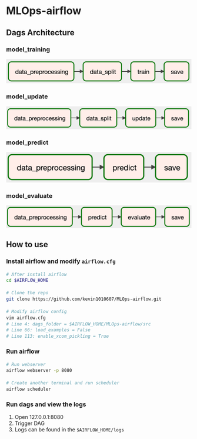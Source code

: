 # MLOps-airflow

## Dags Architecture

### model_training
![model_training](image/model_training.png)

### model_update
![model_update](image/model_update.png)

### model_predict
![model_predict](image/model_predict.png)

### model_evaluate
![model_evaluate](image/model_evaluate.png)

## How to use

### Install airflow and modify `airflow.cfg`

```bash
# After install airflow
cd $AIRFLOW_HOME

# Clone the repo
git clone https://github.com/kevin1010607/MLOps-airflow.git

# Modify airflow config
vim airflow.cfg
# Line 4: dags_folder = $AIRFLOW_HOME/MLOps-airflow/src
# Line 66: load_examples = False
# Line 113: enable_xcom_pickling = True
```

### Run airflow

```bash
# Run webserver
airflow webserver -p 8080

# Create another terminal and run scheduler
airflow scheduler
```

### Run dags and view the logs

1. Open 127.0.0.1:8080
2. Trigger DAG
3. Logs can be found in the `$AIRFLOW_HOME/logs`